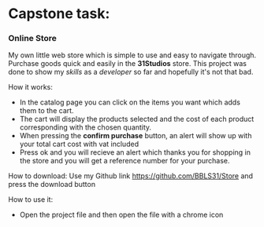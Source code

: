# Capstone task: 

### Online Store

My own little web store which is simple to use and easy to navigate through. Purchase goods quick and easily in the **31Studios** store. This project was done to show my *skills* as a *developer* so far and hopefully it's not that bad.

How it works:
- In the catalog page you can click on the items you want which adds them to the cart.
- The cart will display the products selected and the cost of each product corresponding with the chosen quantity.
- When pressing the **confirm purchase** button, an alert will show up with your total cart cost with vat included
- Press ok and you will recieve an alert which thanks you for shopping in the store and you will get a reference number for your purchase.

How to download:
Use my Github link https://github.com/BBLS31/Store and press the download button

How to use it:
- Open the project file and then open the file with a chrome icon 
